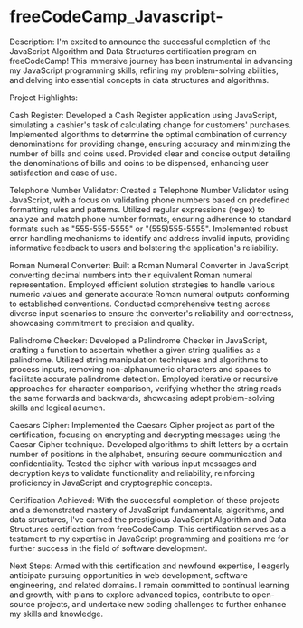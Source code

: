 # freeCodeCamp_Javascript-
Description:
I'm excited to announce the successful completion of the JavaScript Algorithm and Data Structures certification program on freeCodeCamp! This immersive journey has been instrumental in advancing my JavaScript programming skills, refining my problem-solving abilities, and delving into essential concepts in data structures and algorithms.

Project Highlights:

Cash Register:
Developed a Cash Register application using JavaScript, simulating a cashier's task of calculating change for customers' purchases.
Implemented algorithms to determine the optimal combination of currency denominations for providing change, ensuring accuracy and minimizing the number of bills and coins used.
Provided clear and concise output detailing the denominations of bills and coins to be dispensed, enhancing user satisfaction and ease of use.

Telephone Number Validator:
Created a Telephone Number Validator using JavaScript, with a focus on validating phone numbers based on predefined formatting rules and patterns.
Utilized regular expressions (regex) to analyze and match phone number formats, ensuring adherence to standard formats such as "555-555-5555" or "(555)555-5555".
Implemented robust error handling mechanisms to identify and address invalid inputs, providing informative feedback to users and bolstering the application's reliability.

Roman Numeral Converter:
Built a Roman Numeral Converter in JavaScript, converting decimal numbers into their equivalent Roman numeral representation.
Employed efficient solution strategies to handle various numeric values and generate accurate Roman numeral outputs conforming to established conventions.
Conducted comprehensive testing across diverse input scenarios to ensure the converter's reliability and correctness, showcasing commitment to precision and quality.

Palindrome Checker:
Developed a Palindrome Checker in JavaScript, crafting a function to ascertain whether a given string qualifies as a palindrome.
Utilized string manipulation techniques and algorithms to process inputs, removing non-alphanumeric characters and spaces to facilitate accurate palindrome detection.
Employed iterative or recursive approaches for character comparison, verifying whether the string reads the same forwards and backwards, showcasing adept problem-solving skills and logical acumen.

Caesars Cipher:
Implemented the Caesars Cipher project as part of the certification, focusing on encrypting and decrypting messages using the Caesar Cipher technique.
Developed algorithms to shift letters by a certain number of positions in the alphabet, ensuring secure communication and confidentiality.
Tested the cipher with various input messages and decryption keys to validate functionality and reliability, reinforcing proficiency in JavaScript and cryptographic concepts.

Certification Achieved:
With the successful completion of these projects and a demonstrated mastery of JavaScript fundamentals, algorithms, and data structures, I've earned the prestigious JavaScript Algorithm and Data Structures certification from freeCodeCamp.
This certification serves as a testament to my expertise in JavaScript programming and positions me for further success in the field of software development.

Next Steps:
Armed with this certification and newfound expertise, I eagerly anticipate pursuing opportunities in web development, software engineering, and related domains.
I remain committed to continual learning and growth, with plans to explore advanced topics, contribute to open-source projects, and undertake new coding challenges to further enhance my skills and knowledge.
